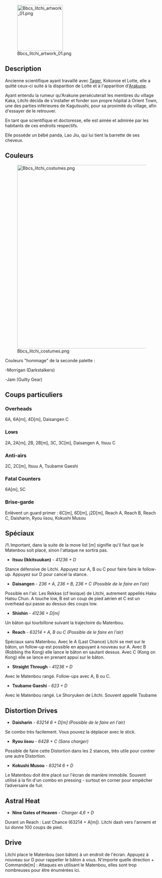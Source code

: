 <figure>
<img src="Bbcs_litchi_artwork_01.png" title="Bbcs_litchi_artwork_01.png"
width="150" alt="Bbcs_litchi_artwork_01.png" />
<figcaption aria-hidden="true">Bbcs_litchi_artwork_01.png</figcaption>
</figure>

## Description

Ancienne scientifique ayant travaillé avec
[Tager](Iron_Tager_(BBCS) "wikilink"), Kokonoe et Lotte, elle a quitté
ceux-ci suite à la disparition de Lotte et à l'apparition
d'[Arakune](Arakune_(BBCS) "wikilink").

Ayant entendu la rumeur qu'Arakune persécuterait les membres du village
Kaka, Litchi décida de s'installer et fonder son propre hôpital à Orient
Town, une des parties inférieures de Kagutsushi, pour sa proximité du
village, afin d'essayer de le retrouver.

En tant que scientifique et doctoresse, elle est aimée et admirée par
les habitants de ces endroits respectifs.

Elle possède un bébé panda, Lao Jiu, qui lui tient la barrette de ses
cheveux.

## Couleurs

<figure>
<img src="Bbcs_litchi_costumes.png" title="Bbcs_litchi_costumes.png"
width="600" alt="Bbcs_litchi_costumes.png" />
<figcaption aria-hidden="true">Bbcs_litchi_costumes.png</figcaption>
</figure>

Couleurs "hommage" de la seconde palette :

-Morrigan (Darkstalkers)

-Jam (Guilty Gear)

## Coups particuliers

### Overheads

6A, 6A\[m\], 4D\[m\], Daisangen C

### Lows

2A, 2A\[m\], 2B, 2B\[m\], 3C, 3C\[m\], Daisangen A, Itsuu C

### Anti-airs

2C, 2C\[m\], Itsuu A, Tsubame Gaeshi

### Fatal Counters

6A\[m\], 5C

### Brise-garde

Enlèvent un guard primer : 6C\[m\], 6D\[m\], j2D\[m\], Reach A, Reach B,
Reach C, Daisharin, Ryou iisou, Kokushi Musou

## Spéciaux

/!\\ Important, dans la suite de la move list \[m\] signifie qu'il faut
que le Matenbou soit placé, sinon l'attaque ne sortira pas.

- **Itsuu (Ikkitsuukan)** - *41236 + D*

Stance défensive de Litchi. Appuyez sur A, B ou C pour faire faire le
follow-up. Appuyez sur D pour cancel la stance.

- **Daisangen** - *236 + A, 236 + B, 236 + C (Possible de le faire en
  l'air)*

Possible en l'air. Les Rekkas (cf lexique) de Litchi, autrement appellés
Haku Hatsu Chun. A touche low, B est un coup de pied aérien et C est un
overhead qui passe au dessus des coups low.

- **Shishin** - *41236 + D\[m\]*

Un bâton qui tourbillone suivant la trajectoire du Matenbou.

- **Reach** - *63214 + A, B ou C (Possible de le faire en l'air)*

Spéciaux sans Matenbou. Avec le A (Last Chance) Litchi se met sur le
bâton, un follow-up est possible en appuyant à nouveau sur A. Avec B
(Robbing the Kong) elle lance le bâton en sautant dessus. Avec C (Kong
on Kong) elle se lance en prenant appui sur le bâton.

- **Straight Through** - *41236 + D*

Avec le Matenbou rangé. Follow-ups avec A, B ou C.

- **Tsubame Gaeshi** - *623 + D*

Avec le Matenbou rangé. Le Shoryuken de Litchi. Souvent appellé Tsubame

## Distortion Drives

- **Daisharin** - *63214 6 + D\[m\] (Possible de le faire en l'air)*

Se combo très facilement. Vous pouvez la déplacer avec le stick.

- **Ryou iisou** - *6428 + C (Sans charger)*

Possible de faire cette Distortion dans les 2 stances, très utile pour
contrer une autre Distortion.

- **Kokushi Musou** - *63214 6 + D*

Le Matenbou doit être placé sur l'écran de manière immobile. Souvent
utilisé à la fin d'un combo en pressing - surtout en corner pour
empêcher l’adversaire de fuir.

## Astral Heat

- **Nine Gates of Heaven** - *Charger 4,6 + D*

Durant un Reach : Last Chance (63214 + A\[m\]). Litchi dash vers
l'annemi et lui donne 100 coups de pied.

## Drive

Litchi place le Matenbou (son bâton) à un endroit de l'écran. Appuyez à
nouveau sur D pour rappeller le bâton à vous. N'importe quelle
direction + Commande\[m\] : Attaques en utilisant le Matenbou, elles
sont trop nombreuses pour être énumérées ici.
